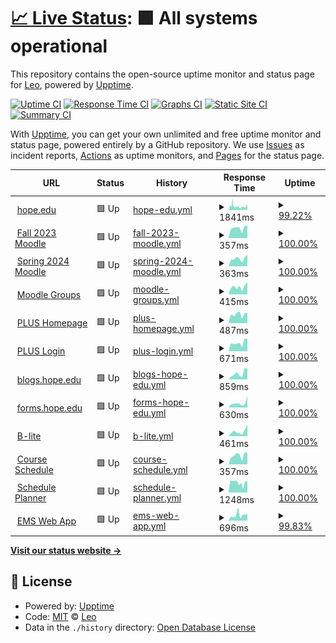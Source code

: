 # [📈 Live Status](https://status.herzog.tech): <!--live status--> **🟩 All systems operational**

This repository contains the open-source uptime monitor and status page for [Leo](https://herzog.tech/), powered by [Upptime](https://github.com/upptime/upptime).

[![Uptime CI](https://github.com/leoherzog/HopeStatus/workflows/Uptime%20CI/badge.svg)](https://github.com/leoherzog/HopeStatus/actions?query=workflow%3A%22Uptime+CI%22)
[![Response Time CI](https://github.com/leoherzog/HopeStatus/workflows/Response%20Time%20CI/badge.svg)](https://github.com/leoherzog/HopeStatus/actions?query=workflow%3A%22Response+Time+CI%22)
[![Graphs CI](https://github.com/leoherzog/HopeStatus/workflows/Graphs%20CI/badge.svg)](https://github.com/leoherzog/HopeStatus/actions?query=workflow%3A%22Graphs+CI%22)
[![Static Site CI](https://github.com/leoherzog/HopeStatus/workflows/Static%20Site%20CI/badge.svg)](https://github.com/leoherzog/HopeStatus/actions?query=workflow%3A%22Static+Site+CI%22)
[![Summary CI](https://github.com/leoherzog/HopeStatus/workflows/Summary%20CI/badge.svg)](https://github.com/leoherzog/HopeStatus/actions?query=workflow%3A%22Summary+CI%22)

With [Upptime](https://upptime.js.org), you can get your own unlimited and free uptime monitor and status page, powered entirely by a GitHub repository. We use [Issues](https://github.com/leoherzog/HopeStatus/issues) as incident reports, [Actions](https://github.com/leoherzog/HopeStatus/actions) as uptime monitors, and [Pages](https://status.herzog.tech) for the status page.

<!--start: status pages-->
<!-- This summary is generated by Upptime (https://github.com/upptime/upptime) -->
<!-- Do not edit this manually, your changes will be overwritten -->
<!-- prettier-ignore -->
| URL | Status | History | Response Time | Uptime |
| --- | ------ | ------- | ------------- | ------ |
| <img alt="" src="https://icons.duckduckgo.com/ip3/hope.edu.ico" height="13"> [hope.edu](https://hope.edu/) | 🟩 Up | [hope-edu.yml](https://github.com/Hope-College-CIT/status/commits/HEAD/history/hope-edu.yml) | <details><summary><img alt="Response time graph" src="./graphs/hope-edu/response-time-week.png" height="20"> 1841ms</summary><br><a href="https://status.herzog.tech/history/hope-edu"><img alt="Response time 1676" src="https://img.shields.io/endpoint?url=https%3A%2F%2Fraw.githubusercontent.com%2FHope-College-CIT%2Fstatus%2FHEAD%2Fapi%2Fhope-edu%2Fresponse-time.json"></a><br><a href="https://status.herzog.tech/history/hope-edu"><img alt="24-hour response time 1782" src="https://img.shields.io/endpoint?url=https%3A%2F%2Fraw.githubusercontent.com%2FHope-College-CIT%2Fstatus%2FHEAD%2Fapi%2Fhope-edu%2Fresponse-time-day.json"></a><br><a href="https://status.herzog.tech/history/hope-edu"><img alt="7-day response time 1841" src="https://img.shields.io/endpoint?url=https%3A%2F%2Fraw.githubusercontent.com%2FHope-College-CIT%2Fstatus%2FHEAD%2Fapi%2Fhope-edu%2Fresponse-time-week.json"></a><br><a href="https://status.herzog.tech/history/hope-edu"><img alt="30-day response time 1634" src="https://img.shields.io/endpoint?url=https%3A%2F%2Fraw.githubusercontent.com%2FHope-College-CIT%2Fstatus%2FHEAD%2Fapi%2Fhope-edu%2Fresponse-time-month.json"></a><br><a href="https://status.herzog.tech/history/hope-edu"><img alt="1-year response time 1666" src="https://img.shields.io/endpoint?url=https%3A%2F%2Fraw.githubusercontent.com%2FHope-College-CIT%2Fstatus%2FHEAD%2Fapi%2Fhope-edu%2Fresponse-time-year.json"></a></details> | <details><summary><a href="https://status.herzog.tech/history/hope-edu">99.22%</a></summary><a href="https://status.herzog.tech/history/hope-edu"><img alt="All-time uptime 99.76%" src="https://img.shields.io/endpoint?url=https%3A%2F%2Fraw.githubusercontent.com%2FHope-College-CIT%2Fstatus%2FHEAD%2Fapi%2Fhope-edu%2Fuptime.json"></a><br><a href="https://status.herzog.tech/history/hope-edu"><img alt="24-hour uptime 100.00%" src="https://img.shields.io/endpoint?url=https%3A%2F%2Fraw.githubusercontent.com%2FHope-College-CIT%2Fstatus%2FHEAD%2Fapi%2Fhope-edu%2Fuptime-day.json"></a><br><a href="https://status.herzog.tech/history/hope-edu"><img alt="7-day uptime 99.22%" src="https://img.shields.io/endpoint?url=https%3A%2F%2Fraw.githubusercontent.com%2FHope-College-CIT%2Fstatus%2FHEAD%2Fapi%2Fhope-edu%2Fuptime-week.json"></a><br><a href="https://status.herzog.tech/history/hope-edu"><img alt="30-day uptime 99.54%" src="https://img.shields.io/endpoint?url=https%3A%2F%2Fraw.githubusercontent.com%2FHope-College-CIT%2Fstatus%2FHEAD%2Fapi%2Fhope-edu%2Fuptime-month.json"></a><br><a href="https://status.herzog.tech/history/hope-edu"><img alt="1-year uptime 99.91%" src="https://img.shields.io/endpoint?url=https%3A%2F%2Fraw.githubusercontent.com%2FHope-College-CIT%2Fstatus%2FHEAD%2Fapi%2Fhope-edu%2Fuptime-year.json"></a></details>
| <img alt="" src="https://icons.duckduckgo.com/ip3/courses202308.hope.edu.ico" height="13"> [Fall 2023 Moodle](https://courses202308.hope.edu/) | 🟩 Up | [fall-2023-moodle.yml](https://github.com/Hope-College-CIT/status/commits/HEAD/history/fall-2023-moodle.yml) | <details><summary><img alt="Response time graph" src="./graphs/fall-2023-moodle/response-time-week.png" height="20"> 357ms</summary><br><a href="https://status.herzog.tech/history/fall-2023-moodle"><img alt="Response time 414" src="https://img.shields.io/endpoint?url=https%3A%2F%2Fraw.githubusercontent.com%2FHope-College-CIT%2Fstatus%2FHEAD%2Fapi%2Ffall-2023-moodle%2Fresponse-time.json"></a><br><a href="https://status.herzog.tech/history/fall-2023-moodle"><img alt="24-hour response time 436" src="https://img.shields.io/endpoint?url=https%3A%2F%2Fraw.githubusercontent.com%2FHope-College-CIT%2Fstatus%2FHEAD%2Fapi%2Ffall-2023-moodle%2Fresponse-time-day.json"></a><br><a href="https://status.herzog.tech/history/fall-2023-moodle"><img alt="7-day response time 357" src="https://img.shields.io/endpoint?url=https%3A%2F%2Fraw.githubusercontent.com%2FHope-College-CIT%2Fstatus%2FHEAD%2Fapi%2Ffall-2023-moodle%2Fresponse-time-week.json"></a><br><a href="https://status.herzog.tech/history/fall-2023-moodle"><img alt="30-day response time 672" src="https://img.shields.io/endpoint?url=https%3A%2F%2Fraw.githubusercontent.com%2FHope-College-CIT%2Fstatus%2FHEAD%2Fapi%2Ffall-2023-moodle%2Fresponse-time-month.json"></a><br><a href="https://status.herzog.tech/history/fall-2023-moodle"><img alt="1-year response time 414" src="https://img.shields.io/endpoint?url=https%3A%2F%2Fraw.githubusercontent.com%2FHope-College-CIT%2Fstatus%2FHEAD%2Fapi%2Ffall-2023-moodle%2Fresponse-time-year.json"></a></details> | <details><summary><a href="https://status.herzog.tech/history/fall-2023-moodle">100.00%</a></summary><a href="https://status.herzog.tech/history/fall-2023-moodle"><img alt="All-time uptime 99.52%" src="https://img.shields.io/endpoint?url=https%3A%2F%2Fraw.githubusercontent.com%2FHope-College-CIT%2Fstatus%2FHEAD%2Fapi%2Ffall-2023-moodle%2Fuptime.json"></a><br><a href="https://status.herzog.tech/history/fall-2023-moodle"><img alt="24-hour uptime 100.00%" src="https://img.shields.io/endpoint?url=https%3A%2F%2Fraw.githubusercontent.com%2FHope-College-CIT%2Fstatus%2FHEAD%2Fapi%2Ffall-2023-moodle%2Fuptime-day.json"></a><br><a href="https://status.herzog.tech/history/fall-2023-moodle"><img alt="7-day uptime 100.00%" src="https://img.shields.io/endpoint?url=https%3A%2F%2Fraw.githubusercontent.com%2FHope-College-CIT%2Fstatus%2FHEAD%2Fapi%2Ffall-2023-moodle%2Fuptime-week.json"></a><br><a href="https://status.herzog.tech/history/fall-2023-moodle"><img alt="30-day uptime 99.83%" src="https://img.shields.io/endpoint?url=https%3A%2F%2Fraw.githubusercontent.com%2FHope-College-CIT%2Fstatus%2FHEAD%2Fapi%2Ffall-2023-moodle%2Fuptime-month.json"></a><br><a href="https://status.herzog.tech/history/fall-2023-moodle"><img alt="1-year uptime 99.52%" src="https://img.shields.io/endpoint?url=https%3A%2F%2Fraw.githubusercontent.com%2FHope-College-CIT%2Fstatus%2FHEAD%2Fapi%2Ffall-2023-moodle%2Fuptime-year.json"></a></details>
| <img alt="" src="https://icons.duckduckgo.com/ip3/courses202401.hope.edu.ico" height="13"> [Spring 2024 Moodle](https://courses202401.hope.edu/) | 🟩 Up | [spring-2024-moodle.yml](https://github.com/Hope-College-CIT/status/commits/HEAD/history/spring-2024-moodle.yml) | <details><summary><img alt="Response time graph" src="./graphs/spring-2024-moodle/response-time-week.png" height="20"> 363ms</summary><br><a href="https://status.herzog.tech/history/spring-2024-moodle"><img alt="Response time 360" src="https://img.shields.io/endpoint?url=https%3A%2F%2Fraw.githubusercontent.com%2FHope-College-CIT%2Fstatus%2FHEAD%2Fapi%2Fspring-2024-moodle%2Fresponse-time.json"></a><br><a href="https://status.herzog.tech/history/spring-2024-moodle"><img alt="24-hour response time 548" src="https://img.shields.io/endpoint?url=https%3A%2F%2Fraw.githubusercontent.com%2FHope-College-CIT%2Fstatus%2FHEAD%2Fapi%2Fspring-2024-moodle%2Fresponse-time-day.json"></a><br><a href="https://status.herzog.tech/history/spring-2024-moodle"><img alt="7-day response time 363" src="https://img.shields.io/endpoint?url=https%3A%2F%2Fraw.githubusercontent.com%2FHope-College-CIT%2Fstatus%2FHEAD%2Fapi%2Fspring-2024-moodle%2Fresponse-time-week.json"></a><br><a href="https://status.herzog.tech/history/spring-2024-moodle"><img alt="30-day response time 360" src="https://img.shields.io/endpoint?url=https%3A%2F%2Fraw.githubusercontent.com%2FHope-College-CIT%2Fstatus%2FHEAD%2Fapi%2Fspring-2024-moodle%2Fresponse-time-month.json"></a><br><a href="https://status.herzog.tech/history/spring-2024-moodle"><img alt="1-year response time 360" src="https://img.shields.io/endpoint?url=https%3A%2F%2Fraw.githubusercontent.com%2FHope-College-CIT%2Fstatus%2FHEAD%2Fapi%2Fspring-2024-moodle%2Fresponse-time-year.json"></a></details> | <details><summary><a href="https://status.herzog.tech/history/spring-2024-moodle">100.00%</a></summary><a href="https://status.herzog.tech/history/spring-2024-moodle"><img alt="All-time uptime 100.00%" src="https://img.shields.io/endpoint?url=https%3A%2F%2Fraw.githubusercontent.com%2FHope-College-CIT%2Fstatus%2FHEAD%2Fapi%2Fspring-2024-moodle%2Fuptime.json"></a><br><a href="https://status.herzog.tech/history/spring-2024-moodle"><img alt="24-hour uptime 100.00%" src="https://img.shields.io/endpoint?url=https%3A%2F%2Fraw.githubusercontent.com%2FHope-College-CIT%2Fstatus%2FHEAD%2Fapi%2Fspring-2024-moodle%2Fuptime-day.json"></a><br><a href="https://status.herzog.tech/history/spring-2024-moodle"><img alt="7-day uptime 100.00%" src="https://img.shields.io/endpoint?url=https%3A%2F%2Fraw.githubusercontent.com%2FHope-College-CIT%2Fstatus%2FHEAD%2Fapi%2Fspring-2024-moodle%2Fuptime-week.json"></a><br><a href="https://status.herzog.tech/history/spring-2024-moodle"><img alt="30-day uptime 100.00%" src="https://img.shields.io/endpoint?url=https%3A%2F%2Fraw.githubusercontent.com%2FHope-College-CIT%2Fstatus%2FHEAD%2Fapi%2Fspring-2024-moodle%2Fuptime-month.json"></a><br><a href="https://status.herzog.tech/history/spring-2024-moodle"><img alt="1-year uptime 100.00%" src="https://img.shields.io/endpoint?url=https%3A%2F%2Fraw.githubusercontent.com%2FHope-College-CIT%2Fstatus%2FHEAD%2Fapi%2Fspring-2024-moodle%2Fuptime-year.json"></a></details>
| <img alt="" src="https://icons.duckduckgo.com/ip3/groups.hope.edu.ico" height="13"> [Moodle Groups](https://groups.hope.edu/) | 🟩 Up | [moodle-groups.yml](https://github.com/Hope-College-CIT/status/commits/HEAD/history/moodle-groups.yml) | <details><summary><img alt="Response time graph" src="./graphs/moodle-groups/response-time-week.png" height="20"> 415ms</summary><br><a href="https://status.herzog.tech/history/moodle-groups"><img alt="Response time 528" src="https://img.shields.io/endpoint?url=https%3A%2F%2Fraw.githubusercontent.com%2FHope-College-CIT%2Fstatus%2FHEAD%2Fapi%2Fmoodle-groups%2Fresponse-time.json"></a><br><a href="https://status.herzog.tech/history/moodle-groups"><img alt="24-hour response time 684" src="https://img.shields.io/endpoint?url=https%3A%2F%2Fraw.githubusercontent.com%2FHope-College-CIT%2Fstatus%2FHEAD%2Fapi%2Fmoodle-groups%2Fresponse-time-day.json"></a><br><a href="https://status.herzog.tech/history/moodle-groups"><img alt="7-day response time 415" src="https://img.shields.io/endpoint?url=https%3A%2F%2Fraw.githubusercontent.com%2FHope-College-CIT%2Fstatus%2FHEAD%2Fapi%2Fmoodle-groups%2Fresponse-time-week.json"></a><br><a href="https://status.herzog.tech/history/moodle-groups"><img alt="30-day response time 628" src="https://img.shields.io/endpoint?url=https%3A%2F%2Fraw.githubusercontent.com%2FHope-College-CIT%2Fstatus%2FHEAD%2Fapi%2Fmoodle-groups%2Fresponse-time-month.json"></a><br><a href="https://status.herzog.tech/history/moodle-groups"><img alt="1-year response time 528" src="https://img.shields.io/endpoint?url=https%3A%2F%2Fraw.githubusercontent.com%2FHope-College-CIT%2Fstatus%2FHEAD%2Fapi%2Fmoodle-groups%2Fresponse-time-year.json"></a></details> | <details><summary><a href="https://status.herzog.tech/history/moodle-groups">100.00%</a></summary><a href="https://status.herzog.tech/history/moodle-groups"><img alt="All-time uptime 99.97%" src="https://img.shields.io/endpoint?url=https%3A%2F%2Fraw.githubusercontent.com%2FHope-College-CIT%2Fstatus%2FHEAD%2Fapi%2Fmoodle-groups%2Fuptime.json"></a><br><a href="https://status.herzog.tech/history/moodle-groups"><img alt="24-hour uptime 100.00%" src="https://img.shields.io/endpoint?url=https%3A%2F%2Fraw.githubusercontent.com%2FHope-College-CIT%2Fstatus%2FHEAD%2Fapi%2Fmoodle-groups%2Fuptime-day.json"></a><br><a href="https://status.herzog.tech/history/moodle-groups"><img alt="7-day uptime 100.00%" src="https://img.shields.io/endpoint?url=https%3A%2F%2Fraw.githubusercontent.com%2FHope-College-CIT%2Fstatus%2FHEAD%2Fapi%2Fmoodle-groups%2Fuptime-week.json"></a><br><a href="https://status.herzog.tech/history/moodle-groups"><img alt="30-day uptime 99.85%" src="https://img.shields.io/endpoint?url=https%3A%2F%2Fraw.githubusercontent.com%2FHope-College-CIT%2Fstatus%2FHEAD%2Fapi%2Fmoodle-groups%2Fuptime-month.json"></a><br><a href="https://status.herzog.tech/history/moodle-groups"><img alt="1-year uptime 99.97%" src="https://img.shields.io/endpoint?url=https%3A%2F%2Fraw.githubusercontent.com%2FHope-College-CIT%2Fstatus%2FHEAD%2Fapi%2Fmoodle-groups%2Fuptime-year.json"></a></details>
| <img alt="" src="https://icons.duckduckgo.com/ip3/plus.hope.edu.ico" height="13"> [PLUS Homepage](https://plus.hope.edu/) | 🟩 Up | [plus-homepage.yml](https://github.com/Hope-College-CIT/status/commits/HEAD/history/plus-homepage.yml) | <details><summary><img alt="Response time graph" src="./graphs/plus-homepage/response-time-week.png" height="20"> 487ms</summary><br><a href="https://status.herzog.tech/history/plus-homepage"><img alt="Response time 576" src="https://img.shields.io/endpoint?url=https%3A%2F%2Fraw.githubusercontent.com%2FHope-College-CIT%2Fstatus%2FHEAD%2Fapi%2Fplus-homepage%2Fresponse-time.json"></a><br><a href="https://status.herzog.tech/history/plus-homepage"><img alt="24-hour response time 577" src="https://img.shields.io/endpoint?url=https%3A%2F%2Fraw.githubusercontent.com%2FHope-College-CIT%2Fstatus%2FHEAD%2Fapi%2Fplus-homepage%2Fresponse-time-day.json"></a><br><a href="https://status.herzog.tech/history/plus-homepage"><img alt="7-day response time 487" src="https://img.shields.io/endpoint?url=https%3A%2F%2Fraw.githubusercontent.com%2FHope-College-CIT%2Fstatus%2FHEAD%2Fapi%2Fplus-homepage%2Fresponse-time-week.json"></a><br><a href="https://status.herzog.tech/history/plus-homepage"><img alt="30-day response time 745" src="https://img.shields.io/endpoint?url=https%3A%2F%2Fraw.githubusercontent.com%2FHope-College-CIT%2Fstatus%2FHEAD%2Fapi%2Fplus-homepage%2Fresponse-time-month.json"></a><br><a href="https://status.herzog.tech/history/plus-homepage"><img alt="1-year response time 577" src="https://img.shields.io/endpoint?url=https%3A%2F%2Fraw.githubusercontent.com%2FHope-College-CIT%2Fstatus%2FHEAD%2Fapi%2Fplus-homepage%2Fresponse-time-year.json"></a></details> | <details><summary><a href="https://status.herzog.tech/history/plus-homepage">100.00%</a></summary><a href="https://status.herzog.tech/history/plus-homepage"><img alt="All-time uptime 99.86%" src="https://img.shields.io/endpoint?url=https%3A%2F%2Fraw.githubusercontent.com%2FHope-College-CIT%2Fstatus%2FHEAD%2Fapi%2Fplus-homepage%2Fuptime.json"></a><br><a href="https://status.herzog.tech/history/plus-homepage"><img alt="24-hour uptime 100.00%" src="https://img.shields.io/endpoint?url=https%3A%2F%2Fraw.githubusercontent.com%2FHope-College-CIT%2Fstatus%2FHEAD%2Fapi%2Fplus-homepage%2Fuptime-day.json"></a><br><a href="https://status.herzog.tech/history/plus-homepage"><img alt="7-day uptime 100.00%" src="https://img.shields.io/endpoint?url=https%3A%2F%2Fraw.githubusercontent.com%2FHope-College-CIT%2Fstatus%2FHEAD%2Fapi%2Fplus-homepage%2Fuptime-week.json"></a><br><a href="https://status.herzog.tech/history/plus-homepage"><img alt="30-day uptime 99.74%" src="https://img.shields.io/endpoint?url=https%3A%2F%2Fraw.githubusercontent.com%2FHope-College-CIT%2Fstatus%2FHEAD%2Fapi%2Fplus-homepage%2Fuptime-month.json"></a><br><a href="https://status.herzog.tech/history/plus-homepage"><img alt="1-year uptime 99.80%" src="https://img.shields.io/endpoint?url=https%3A%2F%2Fraw.githubusercontent.com%2FHope-College-CIT%2Fstatus%2FHEAD%2Fapi%2Fplus-homepage%2Fuptime-year.json"></a></details>
| <img alt="" src="https://icons.duckduckgo.com/ip3/prodbannersso.hope.edu.ico" height="13"> [PLUS Login](https://prodbannersso.hope.edu/ssomanager/c/SSB) | 🟩 Up | [plus-login.yml](https://github.com/Hope-College-CIT/status/commits/HEAD/history/plus-login.yml) | <details><summary><img alt="Response time graph" src="./graphs/plus-login/response-time-week.png" height="20"> 671ms</summary><br><a href="https://status.herzog.tech/history/plus-login"><img alt="Response time 764" src="https://img.shields.io/endpoint?url=https%3A%2F%2Fraw.githubusercontent.com%2FHope-College-CIT%2Fstatus%2FHEAD%2Fapi%2Fplus-login%2Fresponse-time.json"></a><br><a href="https://status.herzog.tech/history/plus-login"><img alt="24-hour response time 973" src="https://img.shields.io/endpoint?url=https%3A%2F%2Fraw.githubusercontent.com%2FHope-College-CIT%2Fstatus%2FHEAD%2Fapi%2Fplus-login%2Fresponse-time-day.json"></a><br><a href="https://status.herzog.tech/history/plus-login"><img alt="7-day response time 671" src="https://img.shields.io/endpoint?url=https%3A%2F%2Fraw.githubusercontent.com%2FHope-College-CIT%2Fstatus%2FHEAD%2Fapi%2Fplus-login%2Fresponse-time-week.json"></a><br><a href="https://status.herzog.tech/history/plus-login"><img alt="30-day response time 731" src="https://img.shields.io/endpoint?url=https%3A%2F%2Fraw.githubusercontent.com%2FHope-College-CIT%2Fstatus%2FHEAD%2Fapi%2Fplus-login%2Fresponse-time-month.json"></a><br><a href="https://status.herzog.tech/history/plus-login"><img alt="1-year response time 770" src="https://img.shields.io/endpoint?url=https%3A%2F%2Fraw.githubusercontent.com%2FHope-College-CIT%2Fstatus%2FHEAD%2Fapi%2Fplus-login%2Fresponse-time-year.json"></a></details> | <details><summary><a href="https://status.herzog.tech/history/plus-login">100.00%</a></summary><a href="https://status.herzog.tech/history/plus-login"><img alt="All-time uptime 99.75%" src="https://img.shields.io/endpoint?url=https%3A%2F%2Fraw.githubusercontent.com%2FHope-College-CIT%2Fstatus%2FHEAD%2Fapi%2Fplus-login%2Fuptime.json"></a><br><a href="https://status.herzog.tech/history/plus-login"><img alt="24-hour uptime 100.00%" src="https://img.shields.io/endpoint?url=https%3A%2F%2Fraw.githubusercontent.com%2FHope-College-CIT%2Fstatus%2FHEAD%2Fapi%2Fplus-login%2Fuptime-day.json"></a><br><a href="https://status.herzog.tech/history/plus-login"><img alt="7-day uptime 100.00%" src="https://img.shields.io/endpoint?url=https%3A%2F%2Fraw.githubusercontent.com%2FHope-College-CIT%2Fstatus%2FHEAD%2Fapi%2Fplus-login%2Fuptime-week.json"></a><br><a href="https://status.herzog.tech/history/plus-login"><img alt="30-day uptime 99.58%" src="https://img.shields.io/endpoint?url=https%3A%2F%2Fraw.githubusercontent.com%2FHope-College-CIT%2Fstatus%2FHEAD%2Fapi%2Fplus-login%2Fuptime-month.json"></a><br><a href="https://status.herzog.tech/history/plus-login"><img alt="1-year uptime 99.68%" src="https://img.shields.io/endpoint?url=https%3A%2F%2Fraw.githubusercontent.com%2FHope-College-CIT%2Fstatus%2FHEAD%2Fapi%2Fplus-login%2Fuptime-year.json"></a></details>
| <img alt="" src="https://icons.duckduckgo.com/ip3/blogs.hope.edu.ico" height="13"> [blogs.hope.edu](https://blogs.hope.edu/) | 🟩 Up | [blogs-hope-edu.yml](https://github.com/Hope-College-CIT/status/commits/HEAD/history/blogs-hope-edu.yml) | <details><summary><img alt="Response time graph" src="./graphs/blogs-hope-edu/response-time-week.png" height="20"> 859ms</summary><br><a href="https://status.herzog.tech/history/blogs-hope-edu"><img alt="Response time 726" src="https://img.shields.io/endpoint?url=https%3A%2F%2Fraw.githubusercontent.com%2FHope-College-CIT%2Fstatus%2FHEAD%2Fapi%2Fblogs-hope-edu%2Fresponse-time.json"></a><br><a href="https://status.herzog.tech/history/blogs-hope-edu"><img alt="24-hour response time 1625" src="https://img.shields.io/endpoint?url=https%3A%2F%2Fraw.githubusercontent.com%2FHope-College-CIT%2Fstatus%2FHEAD%2Fapi%2Fblogs-hope-edu%2Fresponse-time-day.json"></a><br><a href="https://status.herzog.tech/history/blogs-hope-edu"><img alt="7-day response time 859" src="https://img.shields.io/endpoint?url=https%3A%2F%2Fraw.githubusercontent.com%2FHope-College-CIT%2Fstatus%2FHEAD%2Fapi%2Fblogs-hope-edu%2Fresponse-time-week.json"></a><br><a href="https://status.herzog.tech/history/blogs-hope-edu"><img alt="30-day response time 970" src="https://img.shields.io/endpoint?url=https%3A%2F%2Fraw.githubusercontent.com%2FHope-College-CIT%2Fstatus%2FHEAD%2Fapi%2Fblogs-hope-edu%2Fresponse-time-month.json"></a><br><a href="https://status.herzog.tech/history/blogs-hope-edu"><img alt="1-year response time 678" src="https://img.shields.io/endpoint?url=https%3A%2F%2Fraw.githubusercontent.com%2FHope-College-CIT%2Fstatus%2FHEAD%2Fapi%2Fblogs-hope-edu%2Fresponse-time-year.json"></a></details> | <details><summary><a href="https://status.herzog.tech/history/blogs-hope-edu">100.00%</a></summary><a href="https://status.herzog.tech/history/blogs-hope-edu"><img alt="All-time uptime 99.96%" src="https://img.shields.io/endpoint?url=https%3A%2F%2Fraw.githubusercontent.com%2FHope-College-CIT%2Fstatus%2FHEAD%2Fapi%2Fblogs-hope-edu%2Fuptime.json"></a><br><a href="https://status.herzog.tech/history/blogs-hope-edu"><img alt="24-hour uptime 100.00%" src="https://img.shields.io/endpoint?url=https%3A%2F%2Fraw.githubusercontent.com%2FHope-College-CIT%2Fstatus%2FHEAD%2Fapi%2Fblogs-hope-edu%2Fuptime-day.json"></a><br><a href="https://status.herzog.tech/history/blogs-hope-edu"><img alt="7-day uptime 100.00%" src="https://img.shields.io/endpoint?url=https%3A%2F%2Fraw.githubusercontent.com%2FHope-College-CIT%2Fstatus%2FHEAD%2Fapi%2Fblogs-hope-edu%2Fuptime-week.json"></a><br><a href="https://status.herzog.tech/history/blogs-hope-edu"><img alt="30-day uptime 99.81%" src="https://img.shields.io/endpoint?url=https%3A%2F%2Fraw.githubusercontent.com%2FHope-College-CIT%2Fstatus%2FHEAD%2Fapi%2Fblogs-hope-edu%2Fuptime-month.json"></a><br><a href="https://status.herzog.tech/history/blogs-hope-edu"><img alt="1-year uptime 99.98%" src="https://img.shields.io/endpoint?url=https%3A%2F%2Fraw.githubusercontent.com%2FHope-College-CIT%2Fstatus%2FHEAD%2Fapi%2Fblogs-hope-edu%2Fuptime-year.json"></a></details>
| <img alt="" src="https://icons.duckduckgo.com/ip3/forms.hope.edu.ico" height="13"> [forms.hope.edu](https://forms.hope.edu/) | 🟩 Up | [forms-hope-edu.yml](https://github.com/Hope-College-CIT/status/commits/HEAD/history/forms-hope-edu.yml) | <details><summary><img alt="Response time graph" src="./graphs/forms-hope-edu/response-time-week.png" height="20"> 630ms</summary><br><a href="https://status.herzog.tech/history/forms-hope-edu"><img alt="Response time 422" src="https://img.shields.io/endpoint?url=https%3A%2F%2Fraw.githubusercontent.com%2FHope-College-CIT%2Fstatus%2FHEAD%2Fapi%2Fforms-hope-edu%2Fresponse-time.json"></a><br><a href="https://status.herzog.tech/history/forms-hope-edu"><img alt="24-hour response time 1608" src="https://img.shields.io/endpoint?url=https%3A%2F%2Fraw.githubusercontent.com%2FHope-College-CIT%2Fstatus%2FHEAD%2Fapi%2Fforms-hope-edu%2Fresponse-time-day.json"></a><br><a href="https://status.herzog.tech/history/forms-hope-edu"><img alt="7-day response time 630" src="https://img.shields.io/endpoint?url=https%3A%2F%2Fraw.githubusercontent.com%2FHope-College-CIT%2Fstatus%2FHEAD%2Fapi%2Fforms-hope-edu%2Fresponse-time-week.json"></a><br><a href="https://status.herzog.tech/history/forms-hope-edu"><img alt="30-day response time 463" src="https://img.shields.io/endpoint?url=https%3A%2F%2Fraw.githubusercontent.com%2FHope-College-CIT%2Fstatus%2FHEAD%2Fapi%2Fforms-hope-edu%2Fresponse-time-month.json"></a><br><a href="https://status.herzog.tech/history/forms-hope-edu"><img alt="1-year response time 433" src="https://img.shields.io/endpoint?url=https%3A%2F%2Fraw.githubusercontent.com%2FHope-College-CIT%2Fstatus%2FHEAD%2Fapi%2Fforms-hope-edu%2Fresponse-time-year.json"></a></details> | <details><summary><a href="https://status.herzog.tech/history/forms-hope-edu">100.00%</a></summary><a href="https://status.herzog.tech/history/forms-hope-edu"><img alt="All-time uptime 99.98%" src="https://img.shields.io/endpoint?url=https%3A%2F%2Fraw.githubusercontent.com%2FHope-College-CIT%2Fstatus%2FHEAD%2Fapi%2Fforms-hope-edu%2Fuptime.json"></a><br><a href="https://status.herzog.tech/history/forms-hope-edu"><img alt="24-hour uptime 100.00%" src="https://img.shields.io/endpoint?url=https%3A%2F%2Fraw.githubusercontent.com%2FHope-College-CIT%2Fstatus%2FHEAD%2Fapi%2Fforms-hope-edu%2Fuptime-day.json"></a><br><a href="https://status.herzog.tech/history/forms-hope-edu"><img alt="7-day uptime 100.00%" src="https://img.shields.io/endpoint?url=https%3A%2F%2Fraw.githubusercontent.com%2FHope-College-CIT%2Fstatus%2FHEAD%2Fapi%2Fforms-hope-edu%2Fuptime-week.json"></a><br><a href="https://status.herzog.tech/history/forms-hope-edu"><img alt="30-day uptime 99.85%" src="https://img.shields.io/endpoint?url=https%3A%2F%2Fraw.githubusercontent.com%2FHope-College-CIT%2Fstatus%2FHEAD%2Fapi%2Fforms-hope-edu%2Fuptime-month.json"></a><br><a href="https://status.herzog.tech/history/forms-hope-edu"><img alt="1-year uptime 99.99%" src="https://img.shields.io/endpoint?url=https%3A%2F%2Fraw.githubusercontent.com%2FHope-College-CIT%2Fstatus%2FHEAD%2Fapi%2Fforms-hope-edu%2Fuptime-year.json"></a></details>
| <img alt="" src="https://icons.duckduckgo.com/ip3/blite.hope.edu.ico" height="13"> [B-lite](https://blite.hope.edu/) | 🟩 Up | [b-lite.yml](https://github.com/Hope-College-CIT/status/commits/HEAD/history/b-lite.yml) | <details><summary><img alt="Response time graph" src="./graphs/b-lite/response-time-week.png" height="20"> 461ms</summary><br><a href="https://status.herzog.tech/history/b-lite"><img alt="Response time 482" src="https://img.shields.io/endpoint?url=https%3A%2F%2Fraw.githubusercontent.com%2FHope-College-CIT%2Fstatus%2FHEAD%2Fapi%2Fb-lite%2Fresponse-time.json"></a><br><a href="https://status.herzog.tech/history/b-lite"><img alt="24-hour response time 1091" src="https://img.shields.io/endpoint?url=https%3A%2F%2Fraw.githubusercontent.com%2FHope-College-CIT%2Fstatus%2FHEAD%2Fapi%2Fb-lite%2Fresponse-time-day.json"></a><br><a href="https://status.herzog.tech/history/b-lite"><img alt="7-day response time 461" src="https://img.shields.io/endpoint?url=https%3A%2F%2Fraw.githubusercontent.com%2FHope-College-CIT%2Fstatus%2FHEAD%2Fapi%2Fb-lite%2Fresponse-time-week.json"></a><br><a href="https://status.herzog.tech/history/b-lite"><img alt="30-day response time 704" src="https://img.shields.io/endpoint?url=https%3A%2F%2Fraw.githubusercontent.com%2FHope-College-CIT%2Fstatus%2FHEAD%2Fapi%2Fb-lite%2Fresponse-time-month.json"></a><br><a href="https://status.herzog.tech/history/b-lite"><img alt="1-year response time 482" src="https://img.shields.io/endpoint?url=https%3A%2F%2Fraw.githubusercontent.com%2FHope-College-CIT%2Fstatus%2FHEAD%2Fapi%2Fb-lite%2Fresponse-time-year.json"></a></details> | <details><summary><a href="https://status.herzog.tech/history/b-lite">100.00%</a></summary><a href="https://status.herzog.tech/history/b-lite"><img alt="All-time uptime 99.84%" src="https://img.shields.io/endpoint?url=https%3A%2F%2Fraw.githubusercontent.com%2FHope-College-CIT%2Fstatus%2FHEAD%2Fapi%2Fb-lite%2Fuptime.json"></a><br><a href="https://status.herzog.tech/history/b-lite"><img alt="24-hour uptime 100.00%" src="https://img.shields.io/endpoint?url=https%3A%2F%2Fraw.githubusercontent.com%2FHope-College-CIT%2Fstatus%2FHEAD%2Fapi%2Fb-lite%2Fuptime-day.json"></a><br><a href="https://status.herzog.tech/history/b-lite"><img alt="7-day uptime 100.00%" src="https://img.shields.io/endpoint?url=https%3A%2F%2Fraw.githubusercontent.com%2FHope-College-CIT%2Fstatus%2FHEAD%2Fapi%2Fb-lite%2Fuptime-week.json"></a><br><a href="https://status.herzog.tech/history/b-lite"><img alt="30-day uptime 99.82%" src="https://img.shields.io/endpoint?url=https%3A%2F%2Fraw.githubusercontent.com%2FHope-College-CIT%2Fstatus%2FHEAD%2Fapi%2Fb-lite%2Fuptime-month.json"></a><br><a href="https://status.herzog.tech/history/b-lite"><img alt="1-year uptime 99.84%" src="https://img.shields.io/endpoint?url=https%3A%2F%2Fraw.githubusercontent.com%2FHope-College-CIT%2Fstatus%2FHEAD%2Fapi%2Fb-lite%2Fuptime-year.json"></a></details>
| <img alt="" src="https://icons.duckduckgo.com/ip3/schedule.hope.edu.ico" height="13"> [Course Schedule](https://schedule.hope.edu/) | 🟩 Up | [course-schedule.yml](https://github.com/Hope-College-CIT/status/commits/HEAD/history/course-schedule.yml) | <details><summary><img alt="Response time graph" src="./graphs/course-schedule/response-time-week.png" height="20"> 357ms</summary><br><a href="https://status.herzog.tech/history/course-schedule"><img alt="Response time 695" src="https://img.shields.io/endpoint?url=https%3A%2F%2Fraw.githubusercontent.com%2FHope-College-CIT%2Fstatus%2FHEAD%2Fapi%2Fcourse-schedule%2Fresponse-time.json"></a><br><a href="https://status.herzog.tech/history/course-schedule"><img alt="24-hour response time 453" src="https://img.shields.io/endpoint?url=https%3A%2F%2Fraw.githubusercontent.com%2FHope-College-CIT%2Fstatus%2FHEAD%2Fapi%2Fcourse-schedule%2Fresponse-time-day.json"></a><br><a href="https://status.herzog.tech/history/course-schedule"><img alt="7-day response time 357" src="https://img.shields.io/endpoint?url=https%3A%2F%2Fraw.githubusercontent.com%2FHope-College-CIT%2Fstatus%2FHEAD%2Fapi%2Fcourse-schedule%2Fresponse-time-week.json"></a><br><a href="https://status.herzog.tech/history/course-schedule"><img alt="30-day response time 472" src="https://img.shields.io/endpoint?url=https%3A%2F%2Fraw.githubusercontent.com%2FHope-College-CIT%2Fstatus%2FHEAD%2Fapi%2Fcourse-schedule%2Fresponse-time-month.json"></a><br><a href="https://status.herzog.tech/history/course-schedule"><img alt="1-year response time 711" src="https://img.shields.io/endpoint?url=https%3A%2F%2Fraw.githubusercontent.com%2FHope-College-CIT%2Fstatus%2FHEAD%2Fapi%2Fcourse-schedule%2Fresponse-time-year.json"></a></details> | <details><summary><a href="https://status.herzog.tech/history/course-schedule">100.00%</a></summary><a href="https://status.herzog.tech/history/course-schedule"><img alt="All-time uptime 88.99%" src="https://img.shields.io/endpoint?url=https%3A%2F%2Fraw.githubusercontent.com%2FHope-College-CIT%2Fstatus%2FHEAD%2Fapi%2Fcourse-schedule%2Fuptime.json"></a><br><a href="https://status.herzog.tech/history/course-schedule"><img alt="24-hour uptime 100.00%" src="https://img.shields.io/endpoint?url=https%3A%2F%2Fraw.githubusercontent.com%2FHope-College-CIT%2Fstatus%2FHEAD%2Fapi%2Fcourse-schedule%2Fuptime-day.json"></a><br><a href="https://status.herzog.tech/history/course-schedule"><img alt="7-day uptime 100.00%" src="https://img.shields.io/endpoint?url=https%3A%2F%2Fraw.githubusercontent.com%2FHope-College-CIT%2Fstatus%2FHEAD%2Fapi%2Fcourse-schedule%2Fuptime-week.json"></a><br><a href="https://status.herzog.tech/history/course-schedule"><img alt="30-day uptime 99.75%" src="https://img.shields.io/endpoint?url=https%3A%2F%2Fraw.githubusercontent.com%2FHope-College-CIT%2Fstatus%2FHEAD%2Fapi%2Fcourse-schedule%2Fuptime-month.json"></a><br><a href="https://status.herzog.tech/history/course-schedule"><img alt="1-year uptime 99.94%" src="https://img.shields.io/endpoint?url=https%3A%2F%2Fraw.githubusercontent.com%2FHope-College-CIT%2Fstatus%2FHEAD%2Fapi%2Fcourse-schedule%2Fuptime-year.json"></a></details>
| <img alt="" src="https://icons.duckduckgo.com/ip3/hope.collegescheduler.com.ico" height="13"> [Schedule Planner](https://hope.collegescheduler.com/entry) | 🟩 Up | [schedule-planner.yml](https://github.com/Hope-College-CIT/status/commits/HEAD/history/schedule-planner.yml) | <details><summary><img alt="Response time graph" src="./graphs/schedule-planner/response-time-week.png" height="20"> 1248ms</summary><br><a href="https://status.herzog.tech/history/schedule-planner"><img alt="Response time 1477" src="https://img.shields.io/endpoint?url=https%3A%2F%2Fraw.githubusercontent.com%2FHope-College-CIT%2Fstatus%2FHEAD%2Fapi%2Fschedule-planner%2Fresponse-time.json"></a><br><a href="https://status.herzog.tech/history/schedule-planner"><img alt="24-hour response time 1091" src="https://img.shields.io/endpoint?url=https%3A%2F%2Fraw.githubusercontent.com%2FHope-College-CIT%2Fstatus%2FHEAD%2Fapi%2Fschedule-planner%2Fresponse-time-day.json"></a><br><a href="https://status.herzog.tech/history/schedule-planner"><img alt="7-day response time 1248" src="https://img.shields.io/endpoint?url=https%3A%2F%2Fraw.githubusercontent.com%2FHope-College-CIT%2Fstatus%2FHEAD%2Fapi%2Fschedule-planner%2Fresponse-time-week.json"></a><br><a href="https://status.herzog.tech/history/schedule-planner"><img alt="30-day response time 1500" src="https://img.shields.io/endpoint?url=https%3A%2F%2Fraw.githubusercontent.com%2FHope-College-CIT%2Fstatus%2FHEAD%2Fapi%2Fschedule-planner%2Fresponse-time-month.json"></a><br><a href="https://status.herzog.tech/history/schedule-planner"><img alt="1-year response time 1469" src="https://img.shields.io/endpoint?url=https%3A%2F%2Fraw.githubusercontent.com%2FHope-College-CIT%2Fstatus%2FHEAD%2Fapi%2Fschedule-planner%2Fresponse-time-year.json"></a></details> | <details><summary><a href="https://status.herzog.tech/history/schedule-planner">100.00%</a></summary><a href="https://status.herzog.tech/history/schedule-planner"><img alt="All-time uptime 99.75%" src="https://img.shields.io/endpoint?url=https%3A%2F%2Fraw.githubusercontent.com%2FHope-College-CIT%2Fstatus%2FHEAD%2Fapi%2Fschedule-planner%2Fuptime.json"></a><br><a href="https://status.herzog.tech/history/schedule-planner"><img alt="24-hour uptime 100.00%" src="https://img.shields.io/endpoint?url=https%3A%2F%2Fraw.githubusercontent.com%2FHope-College-CIT%2Fstatus%2FHEAD%2Fapi%2Fschedule-planner%2Fuptime-day.json"></a><br><a href="https://status.herzog.tech/history/schedule-planner"><img alt="7-day uptime 100.00%" src="https://img.shields.io/endpoint?url=https%3A%2F%2Fraw.githubusercontent.com%2FHope-College-CIT%2Fstatus%2FHEAD%2Fapi%2Fschedule-planner%2Fuptime-week.json"></a><br><a href="https://status.herzog.tech/history/schedule-planner"><img alt="30-day uptime 99.67%" src="https://img.shields.io/endpoint?url=https%3A%2F%2Fraw.githubusercontent.com%2FHope-College-CIT%2Fstatus%2FHEAD%2Fapi%2Fschedule-planner%2Fuptime-month.json"></a><br><a href="https://status.herzog.tech/history/schedule-planner"><img alt="1-year uptime 99.59%" src="https://img.shields.io/endpoint?url=https%3A%2F%2Fraw.githubusercontent.com%2FHope-College-CIT%2Fstatus%2FHEAD%2Fapi%2Fschedule-planner%2Fuptime-year.json"></a></details>
| <img alt="" src="https://icons.duckduckgo.com/ip3/events.hope.edu.ico" height="13"> [EMS Web App](https://events.hope.edu/) | 🟩 Up | [ems-web-app.yml](https://github.com/Hope-College-CIT/status/commits/HEAD/history/ems-web-app.yml) | <details><summary><img alt="Response time graph" src="./graphs/ems-web-app/response-time-week.png" height="20"> 696ms</summary><br><a href="https://status.herzog.tech/history/ems-web-app"><img alt="Response time 796" src="https://img.shields.io/endpoint?url=https%3A%2F%2Fraw.githubusercontent.com%2FHope-College-CIT%2Fstatus%2FHEAD%2Fapi%2Fems-web-app%2Fresponse-time.json"></a><br><a href="https://status.herzog.tech/history/ems-web-app"><img alt="24-hour response time 793" src="https://img.shields.io/endpoint?url=https%3A%2F%2Fraw.githubusercontent.com%2FHope-College-CIT%2Fstatus%2FHEAD%2Fapi%2Fems-web-app%2Fresponse-time-day.json"></a><br><a href="https://status.herzog.tech/history/ems-web-app"><img alt="7-day response time 696" src="https://img.shields.io/endpoint?url=https%3A%2F%2Fraw.githubusercontent.com%2FHope-College-CIT%2Fstatus%2FHEAD%2Fapi%2Fems-web-app%2Fresponse-time-week.json"></a><br><a href="https://status.herzog.tech/history/ems-web-app"><img alt="30-day response time 771" src="https://img.shields.io/endpoint?url=https%3A%2F%2Fraw.githubusercontent.com%2FHope-College-CIT%2Fstatus%2FHEAD%2Fapi%2Fems-web-app%2Fresponse-time-month.json"></a><br><a href="https://status.herzog.tech/history/ems-web-app"><img alt="1-year response time 796" src="https://img.shields.io/endpoint?url=https%3A%2F%2Fraw.githubusercontent.com%2FHope-College-CIT%2Fstatus%2FHEAD%2Fapi%2Fems-web-app%2Fresponse-time-year.json"></a></details> | <details><summary><a href="https://status.herzog.tech/history/ems-web-app">99.83%</a></summary><a href="https://status.herzog.tech/history/ems-web-app"><img alt="All-time uptime 99.98%" src="https://img.shields.io/endpoint?url=https%3A%2F%2Fraw.githubusercontent.com%2FHope-College-CIT%2Fstatus%2FHEAD%2Fapi%2Fems-web-app%2Fuptime.json"></a><br><a href="https://status.herzog.tech/history/ems-web-app"><img alt="24-hour uptime 98.82%" src="https://img.shields.io/endpoint?url=https%3A%2F%2Fraw.githubusercontent.com%2FHope-College-CIT%2Fstatus%2FHEAD%2Fapi%2Fems-web-app%2Fuptime-day.json"></a><br><a href="https://status.herzog.tech/history/ems-web-app"><img alt="7-day uptime 99.83%" src="https://img.shields.io/endpoint?url=https%3A%2F%2Fraw.githubusercontent.com%2FHope-College-CIT%2Fstatus%2FHEAD%2Fapi%2Fems-web-app%2Fuptime-week.json"></a><br><a href="https://status.herzog.tech/history/ems-web-app"><img alt="30-day uptime 99.88%" src="https://img.shields.io/endpoint?url=https%3A%2F%2Fraw.githubusercontent.com%2FHope-College-CIT%2Fstatus%2FHEAD%2Fapi%2Fems-web-app%2Fuptime-month.json"></a><br><a href="https://status.herzog.tech/history/ems-web-app"><img alt="1-year uptime 99.98%" src="https://img.shields.io/endpoint?url=https%3A%2F%2Fraw.githubusercontent.com%2FHope-College-CIT%2Fstatus%2FHEAD%2Fapi%2Fems-web-app%2Fuptime-year.json"></a></details>

<!--end: status pages-->

[**Visit our status website →**](https://status.herzog.tech)

## 📄 License

- Powered by: [Upptime](https://github.com/upptime/upptime)
- Code: [MIT](./LICENSE) © [Leo](https://herzog.tech/)
- Data in the `./history` directory: [Open Database License](https://opendatacommons.org/licenses/odbl/1-0/)
